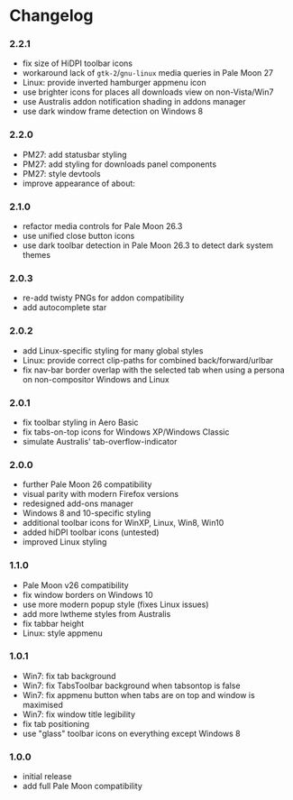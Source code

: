 # Changelog

### 2.2.1
- fix size of HiDPI toolbar icons
- workaround lack of `gtk-2`/`gnu-linux` media queries in Pale Moon 27
- Linux: provide inverted hamburger appmenu icon
- use brighter icons for places all downloads view on non-Vista/Win7
- use Australis addon notification shading in addons manager
- use dark window frame detection on Windows 8

### 2.2.0
- PM27: add statusbar styling
- PM27: add styling for downloads panel components
- PM27: style devtools
- improve appearance of about:

### 2.1.0
- refactor media controls for Pale Moon 26.3
- use unified close button icons
- use dark toolbar detection in Pale Moon 26.3 to detect dark system themes

### 2.0.3
- re-add twisty PNGs for addon compatibility
- add autocomplete star

### 2.0.2
- add Linux-specific styling for many global styles
- Linux: provide correct clip-paths for combined back/forward/urlbar
- fix nav-bar border overlap with the selected tab when using a persona on non-compositor Windows and Linux

### 2.0.1
- fix toolbar styling in Aero Basic
- fix tabs-on-top icons for Windows XP/Windows Classic
- simulate Australis' tab-overflow-indicator

### 2.0.0
- further Pale Moon 26 compatibility
- visual parity with modern Firefox versions
- redesigned add-ons manager
- Windows 8 and 10-specific styling
- additional toolbar icons for WinXP, Linux, Win8, Win10
- added hiDPI toolbar icons (untested)
- improved Linux styling

### 1.1.0
- Pale Moon v26 compatibility
- fix window borders on Windows 10
- use more modern popup style (fixes Linux issues)
- add more lwtheme styles from Australis
- fix tabbar height
- Linux: style appmenu

### 1.0.1
- Win7: fix tab background
- Win7: fix TabsToolbar background when tabsontop is false
- Win7: fix appmenu button when tabs are on top and window is maximised
- Win7: fix window title legibility
- fix tab positioning
- use "glass" toolbar icons on everything except Windows 8

### 1.0.0
- initial release
- add full Pale Moon compatibility